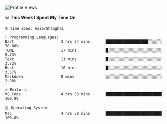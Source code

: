 <!--START_SECTION:waka-->
![Profile Views](http://img.shields.io/badge/Profile%20Views-34-blue)

📊 **This Week I Spent My Time On** 

```text
⌚︎ Time Zone: Asia/Shanghai

💬 Programming Languages: 
Dart                     3 hrs 54 mins       ███████████████████░░░░░░   78.68% 
TOML                     17 mins             █░░░░░░░░░░░░░░░░░░░░░░░░   5.73% 
Text                     11 mins             █░░░░░░░░░░░░░░░░░░░░░░░░   3.72% 
Rust                     10 mins             █░░░░░░░░░░░░░░░░░░░░░░░░   3.57% 
Markdown                 8 mins              ░░░░░░░░░░░░░░░░░░░░░░░░░   2.98%

🔥 Editors: 
VS Code                  4 hrs 58 mins       █████████████████████████   100.0%

💻 Operating System: 
Mac                      4 hrs 58 mins       █████████████████████████   100.0%

```


<!--END_SECTION:waka-->
